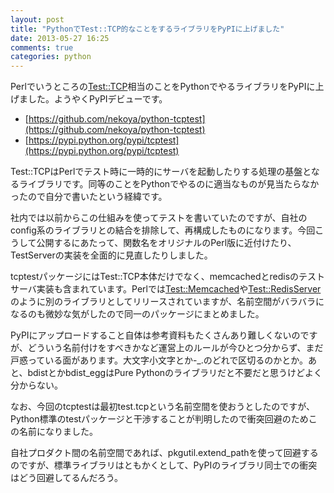 ```yaml
---
layout: post
title: "PythonでTest::TCP的なことをするライブラリをPyPIに上げました"
date: 2013-05-27 16:25
comments: true
categories: python
---
```


Perlでいうところの[Test::TCP](http://search.cpan.org/~tokuhirom/Test-TCP-1.27/lib/Test/TCP.pm)相当のことをPythonでやるライブラリをPyPIに上げました。ようやくPyPIデビューです。

- [https://github.com/nekoya/python-tcptest](https://github.com/nekoya/python-tcptest)
- [https://pypi.python.org/pypi/tcptest](https://pypi.python.org/pypi/tcptest)

Test::TCPはPerlでテスト時に一時的にサーバを起動したりする処理の基盤となるライブラリです。同等のことをPythonでやるのに適当なものが見当たらなかったので自分で書いたという経緯です。

社内では以前からこの仕組みを使ってテストを書いていたのですが、自社のconfig系のライブラリとの結合を排除して、再構成したものになります。今回こうして公開するにあたって、関数名をオリジナルのPerl版に近付けたり、TestServerの実装を全面的に見直したりしました。

tcptestパッケージにはTest::TCP本体だけでなく、memcachedとredisのテストサーバ実装も含まれています。Perlでは[Test::Memcached](http://search.cpan.org/~dmaki/Test-Memcached-0.00004/lib/Test/Memcached.pm)や[Test::RedisServer](http://search.cpan.org/~typester/Test-RedisServer-0.12/lib/Test/RedisServer.pm)のように別のライブラリとしてリリースされていますが、名前空間がバラバラになるのも微妙な気がしたので同一のパッケージにまとめました。

PyPIにアップロードすること自体は参考資料もたくさんあり難しくないのですが、どういう名前付けをすべきかなど運営上のルールが今ひとつ分からず、まだ戸惑っている面があります。大文字小文字とか-_.のどれで区切るのかとか。あと、bdistとかbdist_eggはPure Pythonのライブラリだと不要だと思うけどよく分からない。

なお、今回のtcptestは最初test.tcpという名前空間を使おうとしたのですが、Python標準のtestパッケージと干渉することが判明したので衝突回避のためこの名前になりました。

自社プロダクト間の名前空間であれば、pkgutil.extend_pathを使って回避するのですが、標準ライブラリはともかくとして、PyPIのライブラリ同士での衝突はどう回避してるんだろう。
